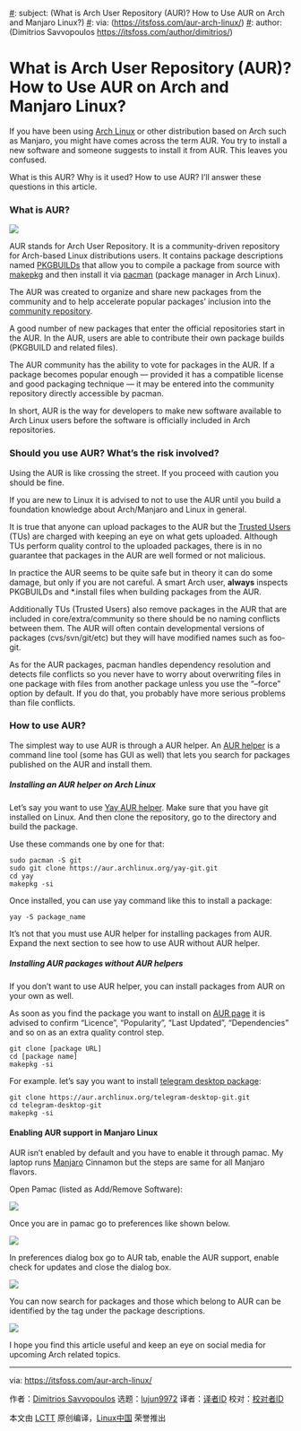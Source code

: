 [#]: collector: (lujun9972)
[#]: translator: ( )
[#]: reviewer: ( )
[#]: publisher: ( )
[#]: url: ( )
[#]: subject: (What is Arch User Repository (AUR)? How to Use AUR on Arch and Manjaro Linux?)
[#]: via: (https://itsfoss.com/aur-arch-linux/)
[#]: author: (Dimitrios Savvopoulos https://itsfoss.com/author/dimitrios/)

What is Arch User Repository (AUR)? How to Use AUR on Arch and Manjaro Linux?
======

If you have been using [Arch Linux][1] or other distribution based on Arch such as Manjaro, you might have comes across the term AUR. You try to install a new software and someone suggests to install it from AUR. This leaves you confused.

What is this AUR? Why is it used? How to use AUR? I’ll answer these questions in this article.

### What is AUR?

![][2]

AUR stands for Arch User Repository. It is a community-driven repository for Arch-based Linux distributions users. It contains package descriptions named [PKGBUILDs][3] that allow you to compile a package from source with [makepkg][4] and then install it via [pacman][5] (package manager in Arch Linux).

The AUR was created to organize and share new packages from the community and to help accelerate popular packages’ inclusion into the [community repository][6].

A good number of new packages that enter the official repositories start in the AUR. In the AUR, users are able to contribute their own package builds (PKGBUILD and related files).

The AUR community has the ability to vote for packages in the AUR. If a package becomes popular enough — provided it has a compatible license and good packaging technique — it may be entered into the community repository directly accessible by pacman.

In short, AUR is the way for developers to make new software available to Arch Linux users before the software is officially included in Arch repositories.

### Should you use AUR? What’s the risk involved?

Using the AUR is like crossing the street. If you proceed with caution you should be fine.

If you are new to Linux it is advised to not to use the AUR until you build a foundation knowledge about Arch/Manjaro and Linux in general.

It is true that anyone can upload packages to the AUR but the [Trusted Users][7] (TUs) are charged with keeping an eye on what gets uploaded. Although TUs perform quality control to the uploaded packages, there is in no guarantee that packages in the AUR are well formed or not malicious.

In practice the AUR seems to be quite safe but in theory it can do some damage, but only if you are not careful. A smart Arch user, **always** inspects PKGBUILDs and *.install files when building packages from the AUR.

Additionally TUs (Trusted Users) also remove packages in the AUR that are included in core/extra/community so there should be no naming conflicts between them. The AUR will often contain developmental versions of packages (cvs/svn/git/etc) but they will have modified names such as foo-git.

As for the AUR packages, pacman handles dependency resolution and detects file conflicts so you never have to worry about overwriting files in one package with files from another package unless you use the “–force” option by default. If you do that, you probably have more serious problems than file conflicts.

### How to use AUR?

The simplest way to use AUR is through a AUR helper. An [AUR helper][8] is a command line tool (some has GUI as well) that lets you search for packages published on the AUR and install them.

##### Installing an AUR helper on Arch Linux

Let’s say you want to use [Yay AUR helper][9]. Make sure that you have git installed on Linux. And then clone the repository, go to the directory and build the package.

Use these commands one by one for that:

```
sudo pacman -S git
sudo git clone https://aur.archlinux.org/yay-git.git
cd yay
makepkg -si
```

Once installed, you can use yay command like this to install a package:

```
yay -S package_name
```

It’s not that you must use AUR helper for installing packages from AUR. Expand the next section to see how to use AUR without AUR helper.

##### Installing AUR packages without AUR helpers

If you don’t want to use AUR helper, you can install packages from AUR on your own as well.

As soon as you find the package you want to install on [AUR page][10] it is advised to confirm “Licence”, “Popularity”, “Last Updated”, “Dependencies” and so on as an extra quality control step.

```
git clone [package URL]
cd [package name]
makepkg -si
```

For example. let’s say you want to install [telegram desktop package][11]:

```
git clone https://aur.archlinux.org/telegram-desktop-git.git
cd telegram-desktop-git
makepkg -si
```

#### Enabling AUR support in Manjaro Linux

AUR isn’t enabled by default and you have to enable it through pamac. My laptop runs [Manjaro][12] Cinnamon but the steps are same for all Manjaro flavors.

Open Pamac (listed as Add/Remove Software):

![][13]

Once you are in pamac go to preferences like shown below.

![][14]

In preferences dialog box go to AUR tab, enable the AUR support, enable check for updates and close the dialog box.

![][15]

You can now search for packages and those which belong to AUR can be identified by the tag under the package descriptions.

![][16]

I hope you find this article useful and keep an eye on social media for upcoming Arch related topics.

--------------------------------------------------------------------------------

via: https://itsfoss.com/aur-arch-linux/

作者：[Dimitrios Savvopoulos][a]
选题：[lujun9972][b]
译者：[译者ID](https://github.com/译者ID)
校对：[校对者ID](https://github.com/校对者ID)

本文由 [LCTT](https://github.com/LCTT/TranslateProject) 原创编译，[Linux中国](https://linux.cn/) 荣誉推出

[a]: https://itsfoss.com/author/dimitrios/
[b]: https://github.com/lujun9972
[1]: https://www.archlinux.org/
[2]: https://i1.wp.com/itsfoss.com/wp-content/uploads/2020/04/what-is-aur.png?ssl=1
[3]: https://wiki.archlinux.org/index.php/PKGBUILD
[4]: https://wiki.archlinux.org/index.php/Makepkg
[5]: https://wiki.archlinux.org/index.php/Pacman#Additional_commands
[6]: https://wiki.archlinux.org/index.php/Community_repository
[7]: https://wiki.archlinux.org/index.php/Trusted_Users
[8]: https://itsfoss.com/best-aur-helpers/
[9]: https://github.com/Jguer/yay
[10]: https://aur.archlinux.org/
[11]: https://aur.archlinux.org/packages/telegram-desktop-git
[12]: https://manjaro.org/
[13]: https://i1.wp.com/i.imgur.com/kFF6HtW.png?ssl=1
[14]: https://i0.wp.com/i.imgur.com/47r963A.png?ssl=1
[15]: https://i1.wp.com/i.imgur.com/UThiDHO.png?ssl=1
[16]: https://i2.wp.com/i.imgur.com/RM5BKi2.png?ssl=1

